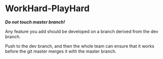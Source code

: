 # WorkHard-PlayHard


***Do not touch master branch!***

Any feature you add should be developed on a branch derived from the <bold>dev</bold> branch.

Push to the dev branch, and then the whole team can ensure that it works before the git master merges it with the master branch.
